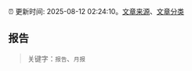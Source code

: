 :alarm_clock: 更新时间: 2025-08-12 02:24:10。[文章来源](/README.md)、[文章分类](/TAGS.md)

## 报告


> 关键字：`报告`、`月报`



